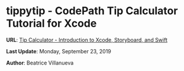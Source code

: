 # tippytip - CodePath Tip Calculator Tutorial for Xcode

**URL**: [Tip Calculator - Introduction to Xcode, Storyboard, and Swift](https://www.youtube.com/watch?v=fokeaXUdoz8)

**Last Update**: Monday, September 23, 2019

**Author**: Beatrice Villanueva
